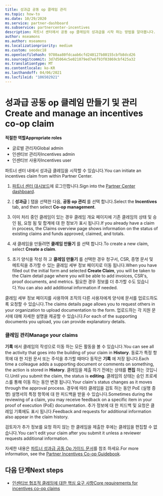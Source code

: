 ```yaml
---
title: 성과급 공동 op 클레임 관리
ms.topic: how-to
ms.date: 10/29/2020
ms.service: partner-dashboard
ms.subservice: partnercenter-incentives
description: 파트너 센터에서 공동 op 클레임의 성과급을 시작 하는 방법을 알아봅니다. 기록에서 클레임의 작성으로 이동 하는 모든 활동을 볼 수 있습니다.
author: mseamons
ms.author: mseamons
ms.localizationpriority: medium
ms.custom: seodec18
ms.openlocfilehash: 9780aa80fdcaab6cfd240127b80155cbfb8dcd26
ms.sourcegitcommit: 3d7d5064c5e021079ed7e6f93f03869cbf425a32
ms.translationtype: MT
ms.contentlocale: ko-KR
ms.lasthandoff: 04/06/2021
ms.locfileid: "106502921"
---
```

# <a name="create-and-manage-an-incentives-co-op-claim"></a><span data-ttu-id="19459-104">성과급 공동 op 클레임 만들기 및 관리</span><span class="sxs-lookup"><span data-stu-id="19459-104">Create and manage an incentives co-op claim</span></span>

<span data-ttu-id="19459-105">**적절한 역할**</span><span class="sxs-lookup"><span data-stu-id="19459-105">**Appropriate roles**</span></span>

- <span data-ttu-id="19459-106">글로벌 관리자</span><span class="sxs-lookup"><span data-stu-id="19459-106">Global admin</span></span>
- <span data-ttu-id="19459-107">인센티브 관리자</span><span class="sxs-lookup"><span data-stu-id="19459-107">Incentives admin</span></span>
- <span data-ttu-id="19459-108">인센티브 사용자</span><span class="sxs-lookup"><span data-stu-id="19459-108">Incentives user</span></span>

<span data-ttu-id="19459-109">파트너 센터 내에서 성과급 클레임을 시작할 수 있습니다.</span><span class="sxs-lookup"><span data-stu-id="19459-109">You can initiate an incentives claim from within Partner Center.</span></span>

1. <span data-ttu-id="19459-110">[파트너 센터 대시보드](https://partner.microsoft.com/dashboard/)에 로그인합니다.</span><span class="sxs-lookup"><span data-stu-id="19459-110">Sign into the [Partner Center dashboard](https://partner.microsoft.com/dashboard/).</span></span>

2. <span data-ttu-id="19459-111">[ **성과급** ] 탭을 선택한 다음, **공동 op 관리** 를 선택 합니다.</span><span class="sxs-lookup"><span data-stu-id="19459-111">Select the **Incentives** tab, and then select **Co-op management**.</span></span>

3. <span data-ttu-id="19459-112">이미 처리 중인 클레임이 있는 경우 클레임 개요 페이지에 기존 클레임의 상태 및 승인 됨, 요청 됨 및 합계에 대 한 정보가 표시 됩니다.</span><span class="sxs-lookup"><span data-stu-id="19459-112">If you already have a claim in process, the Claims overview page shows information on the status of existing claims and funds approved, claimed, and totals.</span></span>

4. <span data-ttu-id="19459-113">새 클레임을 만들려면 **클레임 만들기** 를 선택 합니다.</span><span class="sxs-lookup"><span data-stu-id="19459-113">To create a new claim, select **Create a claim**.</span></span>

5. <span data-ttu-id="19459-114">초기 양식을 작성 하 고 **클레임 만들기** 를 선택한 경우 청구서, CSR, 증명 문서 및 메트릭을 추가할 수 있는 클레임 세부 정보 페이지로 이동 됩니다.</span><span class="sxs-lookup"><span data-stu-id="19459-114">When you have filled out the initial form and selected **Create Claim**, you will be taken to the Claim detail page where you will be able to add invoices, CSR's, proof documents, and metrics.</span></span> <span data-ttu-id="19459-115">필요한 경우 정보를 더 추가할 수도 있습니다.</span><span class="sxs-lookup"><span data-stu-id="19459-115">You can also add additional information if needed.</span></span>

<span data-ttu-id="19459-116">클레임 세부 정보 페이지를 사용하여 조직의 다른 사용자에게 양식에 문서를 업로드하도록 요청할 수 있습니다.</span><span class="sxs-lookup"><span data-stu-id="19459-116">The claims details page allows you to request others in your organization to upload documentation to the form.</span></span> <span data-ttu-id="19459-117">업로드하는 각 지원 문서에 대해 자세한 설명을 제공할 수 있습니다.</span><span class="sxs-lookup"><span data-stu-id="19459-117">For each of the supporting documents you upload, you can provide explanatory details.</span></span> 

### <a name="manage-your-claims"></a><span data-ttu-id="19459-118">클레임 관리</span><span class="sxs-lookup"><span data-stu-id="19459-118">Manage your claims</span></span>

<span data-ttu-id="19459-119">**기록** 에서 클레임의 작성으로 이동 하는 모든 활동을 볼 수 있습니다.</span><span class="sxs-lookup"><span data-stu-id="19459-119">You can see all the activity that goes into the building of your claim in **History**.</span></span> <span data-ttu-id="19459-120">동료가 특정 항목에 대 한 지원 문서 또는 주석을 추가할 때마다 동작은 **기록** 에 저장 됩니다.</span><span class="sxs-lookup"><span data-stu-id="19459-120">Each time a colleague adds a supporting document or comments on something, the action is stored in **History**.</span></span> <span data-ttu-id="19459-121">클레임을 제출 하기 전에는 상태를 **편집** 하는 것입니다.</span><span class="sxs-lookup"><span data-stu-id="19459-121">Until you submit the claim, the status is **editing**.</span></span> <span data-ttu-id="19459-122">클레임의 상태는 승인 프로세스를 통해 이동 하는 동안 변경 됩니다.</span><span class="sxs-lookup"><span data-stu-id="19459-122">Your claim's status changes as it moves through the approval process.</span></span> <span data-ttu-id="19459-123">경우에 따라 클레임을 검토 하는 동안 PoE (실행 증명) 설명서의 특정 항목에 대 한 피드백을 받을 수 있습니다.</span><span class="sxs-lookup"><span data-stu-id="19459-123">Sometimes during the reviewing of a claim, you may receive feedback on a specific item in your proof of execution (PoE) documentation.</span></span> <span data-ttu-id="19459-124">추가 정보에 대 한 피드백 및 요청은 클레임 기록에도 표시 됩니다.</span><span class="sxs-lookup"><span data-stu-id="19459-124">Feedback and requests for additional information also appear in the claim history.</span></span>

<span data-ttu-id="19459-125">검토자가 추가 정보를 요청 하지 않는 한 클레임을 제출한 후에는 클레임을 편집할 수 없습니다.</span><span class="sxs-lookup"><span data-stu-id="19459-125">You can't edit your claim after you submit it unless a reviewer requests additional information.</span></span>

<span data-ttu-id="19459-126">자세한 내용은 [파트너 성과급 공동 Op 가이드 문서](https://assetsprod.microsoft.com/co-op-guidebook.pdf)를 참조 하세요.</span><span class="sxs-lookup"><span data-stu-id="19459-126">For more information, see the [Partner Incentives Co-op Guidebook](https://assetsprod.microsoft.com/co-op-guidebook.pdf).</span></span>

## <a name="next-steps"></a><span data-ttu-id="19459-127">다음 단계</span><span class="sxs-lookup"><span data-stu-id="19459-127">Next steps</span></span>

- [<span data-ttu-id="19459-128">인센티브 협조적 클레임에 대한 핵심 요구 사항</span><span class="sxs-lookup"><span data-stu-id="19459-128">Core requirements for incentives co-op claims</span></span>](core-requirements.md)